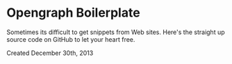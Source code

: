 Opengraph Boilerplate
=====================

Sometimes its difficult to get snippets from Web sites. Here's the straight up source code on GitHub to let your heart free.

Created December 30th, 2013
